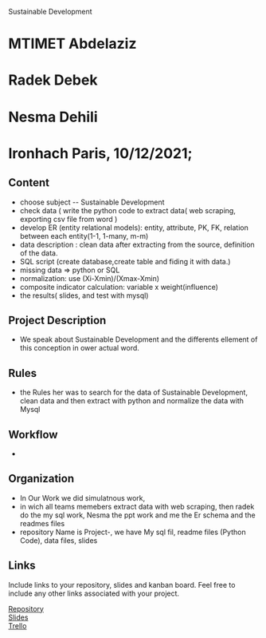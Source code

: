 Sustainable Development

# MTIMET Abdelaziz
# Radek Debek 
# Nesma Dehili

# Ironhach Paris, 10/12/2021;

## Content
- choose subject -- Sustainable Development
- check data ( write the python code to extract data( web scraping, exporting csv file from word )
- develop ER (entity relational models): entity, attribute, PK, FK, relation between each entity(1-1, 1-many, m-m)
- data description : clean data after extracting from the source, definition of the data.
- SQL script (create database,create table and fiding it with data.)
- missing data ⇒ python or SQL
- normalization: use (Xi-Xmin)/(Xmax-Xmin)
- composite indicator calculation: variable x weight(influence)
- the results( slides, and test with mysql)

## Project Description

- We speak about Sustainable Development and the differents ellement of this conception in ower actual word.

## Rules

- the Rules her was to search for the data of Sustainable Development, clean data and then extract with python  and normalize the data with Mysql

## Workflow
-
## Organization
 - In Our Work we did simulatnous work, 
 - in wich all teams memebers extract data with web scraping, then radek do the my sql work, Nesma the ppt work and me the Er schema and the readmes files
 - repository Name is Project-, we have My sql fil, readme files (Python Code), data files, slides
## Links
Include links to your repository, slides and kanban board. Feel free to include any other links associated with your project.

[Repository](https://github.com/abdelaziz1990/Project-.git)  
[Slides](https://slides.com/)  
[Trello](https://trello.com/en)  
